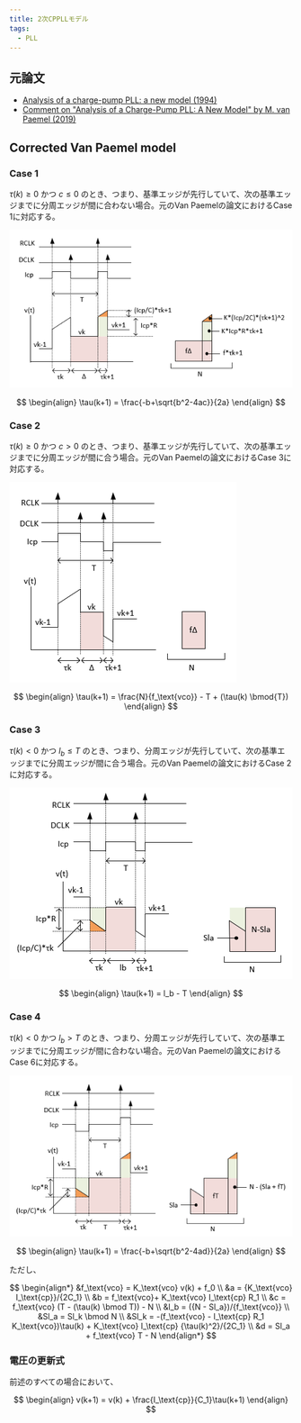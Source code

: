 ```yaml
---
title: 2次CPPLLモデル
tags:
  - PLL
---
```


## 元論文

- [Analysis of a charge-pump PLL: a new model (1994)](https://ieeexplore.ieee.org/document/297861)
- [Comment on "Analysis of a Charge-Pump PLL: A New Model" by M. van Paemel  (2019)](https://arxiv.org/abs/1810.02609)

## Corrected Van Paemel model

### Case 1

$\tau(k) \ge 0$ かつ $c \le 0$ のとき、つまり、基準エッジが先行していて、次の基準エッジまでに分周エッジが間に合わない場合。元のVan Paemelの論文におけるCase 1に対応する。

![Case 1](images/cppll_2nd_case1.png)

$$
\begin{align}
  \tau(k+1) = \frac{-b+\sqrt{b^2-4ac}}{2a}
\end{align}
$$

### Case 2

$\tau(k) \ge 0$ かつ $c > 0$ のとき、つまり、基準エッジが先行していて、次の基準エッジまでに分周エッジが間に合う場合。元のVan Paemelの論文におけるCase 3に対応する。

![Case 2](images/cppll_2nd_case2.png)

$$
\begin{align}
  \tau(k+1) = \frac{N}{f_\text{vco}} - T + (\tau(k) \bmod{T})
\end{align}
$$

### Case 3

$\tau(k) < 0$ かつ $l_b \le T$ のとき、つまり、分周エッジが先行していて、次の基準エッジまでに分周エッジが間に合う場合。元のVan Paemelの論文におけるCase 2に対応する。

![Case 3](images/cppll_2nd_case3.png)

$$
\begin{align}
  \tau(k+1) = l_b - T
\end{align}
$$

### Case 4

$\tau(k) < 0$ かつ $l_b > T$ のとき、つまり、分周エッジが先行していて、次の基準エッジまでに分周エッジが間に合わない場合。元のVan Paemelの論文におけるCase 6に対応する。

![Case 4](images/cppll_2nd_case4.png)

$$
\begin{align}
  \tau(k+1) = \frac{-b+\sqrt{b^2-4ad}}{2a}
\end{align}
$$

ただし、

$$
\begin{align*}
  &f_\text{vco} = K_\text{vco} v(k) + f_0 \\
  &a = {K_\text{vco} I_\text{cp}}/{2C_1} \\
  &b = f_\text{vco}+ K_\text{vco} I_\text{cp} R_1 \\
  &c = f_\text{vco} (T - (\tau(k) \bmod T))  - N \\
  &l_b = ({N - Sl_a})/{f_\text{vco}} \\
  &Sl_a = Sl_k \bmod N \\
  &Sl_k = -(f_\text{vco} - I_\text{cp} R_1 K_\text{vco})\tau(k) + K_\text{vco} I_\text{cp} {\tau(k)^2}/{2C_1} \\
  &d = Sl_a + f_\text{vco} T - N
\end{align*}
$$

### 電圧の更新式

前述のすべての場合において、

$$
\begin{align}
  v(k+1) = v(k) + \frac{I_\text{cp}}{C_1}\tau(k+1)
\end{align}
$$